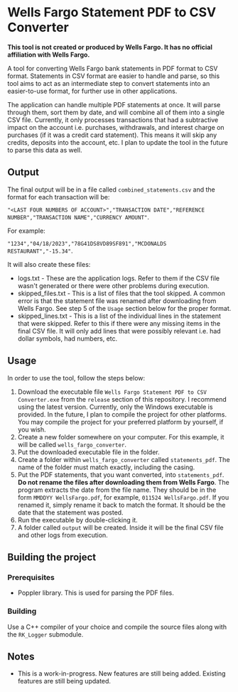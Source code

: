 # Wells Fargo Statement PDF to CSV Converter
**This tool is not created or produced by Wells Fargo. It has no official affiliation with Wells Fargo.**

A tool for converting Wells Fargo bank statements in PDF format to CSV format. Statements in CSV format are easier to handle and parse, so this tool aims to act as an intermediate step to convert statements into an easier-to-use format, for further use in other applications.

The application can handle multiple PDF statements at once. It will parse through them, sort them by date, and will combine all of them into a single CSV file. Currently, it only processes transactions that had a subtractive impact on the account i.e. purchases, withdrawals, and interest charge on purchases (if it was a credit card statement). This means it will skip any credits, deposits into the account, etc. I plan to update the tool in the future to parse this data as well.

## Output
The final output will be in a file called `combined_statements.csv` and the format for each transaction will be:

`"<LAST FOUR NUMBERS OF ACCOUNT>","TRANSACTION DATE","REFERENCE NUMBER","TRANSACTION NAME","CURRENCY AMOUNT"`.

For example:

`"1234","04/18/2023","78G41DS8VD89SF891","MCDONALDS RESTAURANT","-15.34"`.

It will also create these files:
* logs.txt - These are the application logs. Refer to them if the CSV file wasn't generated or there were other problems during execution.
* skipped_files.txt - This is a list of files that the tool skipped. A common error is that the statement file was renamed after downloading from Wells Fargo. See step 5 of the `Usage` section below for the proper format.
* skipped_lines.txt - This is a list of the individual lines in the statement that were skipped. Refer to this if there were any missing items in the final CSV file. It will only add lines that were possibly relevant i.e. had dollar symbols, had numbers, etc.

## Usage
In order to use the tool, follow the steps below:
1. Download the executable file `Wells Fargo Statement PDF to CSV Converter.exe` from the `release` section of this repository. I recommend using the latest version. Currently, only the Windows executable is provided. In the future, I plan to compile the project for other platforms. You may compile the project for your preferred platform by yourself, if you wish.
2. Create a new folder somewhere on your computer. For this example, it will be called `wells_fargo_converter`.
3. Put the downloaded executable file in the folder.
4. Create a folder within `wells_fargo_converter` called `statements_pdf`. The name of the folder must match exactly, including the casing.
5. Put the PDF statements, that you want converted, into `statements_pdf`. **Do not rename the files after downloading them from Wells Fargo**. The program extracts the date from the file name. They should be in the form `MMDDYY WellsFargo.pdf`, for example, `011524 WellsFargo.pdf`. If you renamed it, simply rename it back to match the format. It should be the date that the statement was posted.
6. Run the executable by double-clicking it.
7. A folder called `output` will be created. Inside it will be the final CSV file and other logs from execution.

## Building the project
### Prerequisites
* Poppler library. This is used for parsing the PDF files.

### Building
Use a C++ compiler of your choice and compile the source files along with the `RK_Logger` submodule.

## Notes
* This is a work-in-progress. New features are still being added. Existing features are still being updated.
